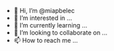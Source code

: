 - 👋 Hi, I’m @miapbelec
- 👀 I’m interested in ...
- 🌱 I’m currently learning ...
- 💞️ I’m looking to collaborate on ...
- 📫 How to reach me ...

<!---
miapbelec/miapbelec is a ✨ special ✨ repository because its `README.md` (this file) appears on your GitHub profile.
You can click the Preview link to take a look at your changes.
--->
